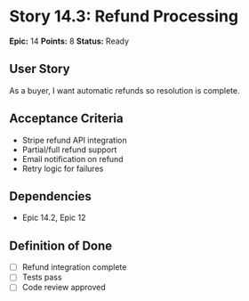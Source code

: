 # Story 14.3: Refund Processing

**Epic:** 14
**Points:** 8
**Status:** Ready

## User Story
As a buyer, I want automatic refunds so resolution is complete.

## Acceptance Criteria
- Stripe refund API integration
- Partial/full refund support
- Email notification on refund
- Retry logic for failures

## Dependencies
- Epic 14.2, Epic 12

## Definition of Done
- [ ] Refund integration complete
- [ ] Tests pass
- [ ] Code review approved
